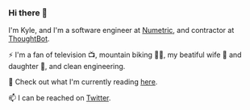 ### Hi there 👋

I'm Kyle, and I'm a software engineer at [Numetric](https://www.numetric.com/), and contractor at [ThoughtBot](https://thoughtbot.com/).

⚡ I'm a fan of television 📺, mountain biking 🚵‍♂️, my beatiful wife 👩 and daughter 👧, and clean engineering.

🌱 Check out what I'm currently reading [here](https://github.com/exlexer/2021-reading-list).

📫 I can be reached on [Twitter](https://twitter.com/ExlexerIAm).

<!--
**exlexer/exlexer** is a ✨ _special_ ✨ repository because its `README.md` (this file) appears on your GitHub profile.

Here are some ideas to get you started:

- 🔭 I’m currently working on ...
- 🌱 I’m currently learning ...
- 👯 I’m looking to collaborate on ...
- 🤔 I’m looking for help with ...
- 💬 Ask me about ...
- 📫 How to reach me: ...
- 😄 Pronouns: ...
- ⚡ Fun fact: ...
-->
